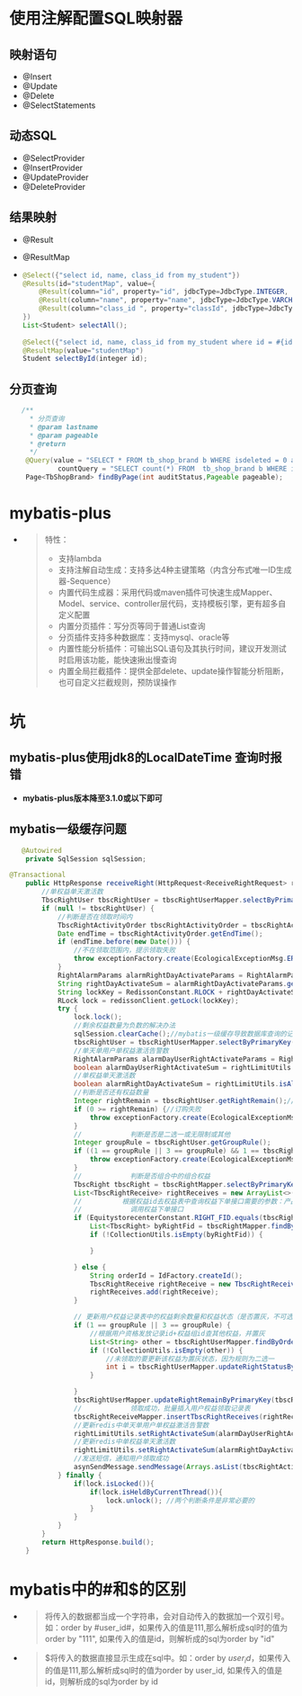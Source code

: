 # 使用注解配置SQL映射器 

## 映射语句 

- @Insert
- @Update
- @Delete
- @SelectStatements

## 动态SQL

- @SelectProvider
- @InsertProvider
- @UpdateProvider
- @DeleteProvider

## 结果映射 

- @Result

- @ResultMap

- ```java
  @Select({"select id, name, class_id from my_student"})
  @Results(id="studentMap", value={
      @Result(column="id", property="id", jdbcType=JdbcType.INTEGER, id=true),
      @Result(column="name", property="name", jdbcType=JdbcType.VARCHAR),
      @Result(column="class_id ", property="classId", jdbcType=JdbcType.INTEGER)
  })
  List<Student> selectAll();
   
  @Select({"select id, name, class_id from my_student where id = #{id}"})
  @ResultMap(value="studentMap")
  Student selectById(integer id);
  ```


## 分页查询 

```java
   /**
     * 分页查询
     * @param lastname
     * @param pageable
     * @return
     */
    @Query(value = "SELECT * FROM tb_shop_brand b WHERE isdeleted = 0 and audit_status=?1  ORDER BY update_time desc nulls last,audit_time desc NULLS LAST",
            countQuery = "SELECT count(*) FROM  tb_shop_brand b WHERE isdeleted = 0 and audit_status=?1", nativeQuery = true)
    Page<TbShopBrand> findByPage(int auditStatus,Pageable pageable);
```



# mybatis-plus 

- > 特性：
  >
  > - 支持lambda
  > - 支持注解自动生成：支持多达4种主键策略（内含分布式唯一ID生成器-Sequence）
  > - 内置代码生成器：采用代码或maven插件可快速生成Mapper、Model、service、controller层代码，支持模板引擎，更有超多自定义配置
  > - 内置分页插件：写分页等同于普通List查询
  > - 分页插件支持多种数据库：支持mysql、oracle等
  > - 内置性能分析插件：可输出SQL语句及其执行时间，建议开发测试时启用该功能，能快速揪出慢查询
  > - 内置全局拦截插件：提供全部delete、update操作智能分析阻断，也可自定义拦截规则，预防误操作

# 坑

## mybatis-plus使用jdk8的LocalDateTime 查询时报错

- **mybatis-plus版本降至3.1.0或以下即可**



## mybatis一级缓存问题 

```java
   @Autowired
    private SqlSession sqlSession;

@Transactional
    public HttpResponse receiveRight(HttpRequest<ReceiveRightRequest> request) throws Exception {
        //单权益单天激活数
        TbscRightUser tbscRightUser = tbscRightUserMapper.selectByPrimaryKey(request.getData().getEquityUserId());
        if (null != tbscRightUser) {
            //判断是否在领取时间内
            TbscRightActivityOrder tbscRightActivityOrder = tbscRightActivityOrderMapper.selectByPrimaryKey(tbscRightUser.getOrderId());
            Date endTime = tbscRightActivityOrder.getEndTime();
            if (endTime.before(new Date())) {
                //不在领取范围内，提示领取失败
                throw exceptionFactory.create(EcologicalExceptionMsg.ERROR_RIGHT_OUTTIME_EXCEPTION, EcologicalExceptionMsg.msg.get(EcologicalExceptionMsg.ERROR_RIGHT_OUTTIME_EXCEPTION));
            }
            RightAlarmParams alarmRightDayActivateParams = RightAlarmParams.builder().rightAlarmEnum(RightAlarmEnum.RIGHTDAYACTIVATESUM).rightId(tbscRightUser.getRightId()).rightName(tbscRightUser.getRightName()).build();
            String rightDayActivateSum = alarmRightDayActivateParams.getRightAlarmEnum().getKey().apply(alarmRightDayActivateParams);
            String lockKey = RedissonConstant.RLOCK + rightDayActivateSum;
            RLock lock = redissonClient.getLock(lockKey);
            try {
                lock.lock();
                //剩余权益数量为负数的解决办法
                sqlSession.clearCache();//mybatis一级缓存导致数据库查询的记录相同
                tbscRightUser = tbscRightUserMapper.selectByPrimaryKey(request.getData().getEquityUserId());
                //单天单用户单权益激活告警数
                RightAlarmParams alarmDayUserRightActivateParams = RightAlarmParams.builder().rightAlarmEnum(RightAlarmEnum.DAYUSERRIGHTACTIVATESUM).phone(tbscRightActivityOrder.getUserPhone()).rightId(tbscRightUser.getRightId()).rightName(tbscRightUser.getRightName()).build();
                boolean alarmDayUserRightActivateSum = rightLimitUtils.isAlarm(alarmDayUserRightActivateParams);
                //单权益单天激活数
                boolean alarmRightDayActivateSum = rightLimitUtils.isAlarm(alarmRightDayActivateParams);
                //判断是否还有权益数量
                Integer rightRemain = tbscRightUser.getRightRemain();//剩余权益数量
                if (0 >= rightRemain) {//订购失败
                    throw exceptionFactory.create(EcologicalExceptionMsg.ERROR_RIGHT_OUTNUM_EXCEPTION, EcologicalExceptionMsg.msg.get(EcologicalExceptionMsg.ERROR_RIGHT_OUTNUM_EXCEPTION));
                }
                //            判断是否是二选一或无限制或其他
                Integer groupRule = tbscRightUser.getGroupRule();
                if ((1 == groupRule || 3 == groupRule) && 1 == tbscRightUser.getRightStatus()) {//二选一、三选一
                    throw exceptionFactory.create(EcologicalExceptionMsg.ERROR_RIGHT_OUTRULE_EXCEPTION, EcologicalExceptionMsg.msg.get(EcologicalExceptionMsg.ERROR_RIGHT_OUTRULE_EXCEPTION));
                }
                //            判断是否组合中的组合权益
                TbscRight tbscRight = tbscRightMapper.selectByPrimaryKey(tbscRightUser.getRightId());
                List<TbscRightReceive> rightReceives = new ArrayList<>();
                //          根据权益id去权益表中查询权益下单接口需要的参数：产品编码等
                //            调用权益下单接口
                if (EquitystorecenterConstant.RIGHT_FID.equals(tbscRight.getRightFid())) {//组合权益
                    List<TbscRight> byRightFid = tbscRightMapper.findByRightFid(tbscRight.getRightId());
                    if (!CollectionUtils.isEmpty(byRightFid)) {

                    }

                } else {
                    String orderId = IdFactory.createId();
                    TbscRightReceive rightReceive = new TbscRightReceive(IdFactory.createId(), tbscRightUser.getEquityUserId(), new Date(), request.getData().getReceiveNum(), orderId);
                    rightReceives.add(rightReceive);
                }

                // 更新用户权益记录表中的权益剩余数量和权益状态（是否置灰，不可选）
                if (1 == groupRule || 3 == groupRule) {
                    //根据用户资格发放记录id+权益组id查其他权益，并置灰
                    List<String> other = tbscRightUserMapper.findByOrderIdAndGroupIdAndNotEquityUserId(tbscRightUser.getOrderId(), tbscRightUser.getGroupId(), tbscRightUser.getEquityUserId());
                    if (!CollectionUtils.isEmpty(other)) {
                        //未领取的要更新该权益为置灰状态，因为规则为二选一
                        int i = tbscRightUserMapper.updateRightStatusByPrimaryKeyIn(other);
                    }

                }
                tbscRightUserMapper.updateRightRemainByPrimaryKey(tbscRightUser.getEquityUserId());
                //            领取成功，批量插入用户权益领取记录表
                tbscRightReceiveMapper.insertTbscRightReceives(rightReceives);
                //更新redis中单天单用户单权益激活告警数
                rightLimitUtils.setRightActivateSum(alarmDayUserRightActivateParams);
                //更新redis中单权益单天激活数
                rightLimitUtils.setRightActivateSum(alarmRightDayActivateParams);
                //发送短信，通知用户领取成功
                asynSendMessage.sendMessage(Arrays.asList(tbscRightActivityOrder.getUserPhone()), EquitystorecenterConstant.ALARMCONTEXT,EquitystorecenterConstant.SMSTYPE);
            } finally {
                if(lock.isLocked()){
                    if(lock.isHeldByCurrentThread()){
                        lock.unlock(); //两个判断条件是非常必要的
                    }
                }
            }
        }
        return HttpResponse.build();
    }
```

# mybatis中的#和$的区别

- >  将传入的数据都当成一个字符串，会对自动传入的数据加一个双引号。如：order by #user_id#，如果传入的值是111,那么解析成sql时的值为order by "111", 如果传入的值是id，则解析成的sql为order by "id"

- > $将传入的数据直接显示生成在sql中。如：order by $user_id$，如果传入的值是111,那么解析成sql时的值为order by user_id, 如果传入的值是id，则解析成的sql为order by id

# 